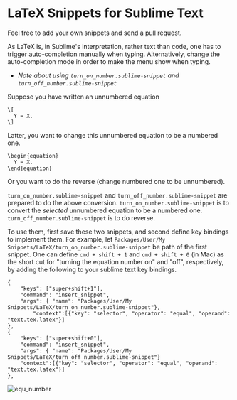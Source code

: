 LaTeX Snippets for Sublime Text
===============================

Feel free to add your own snippets and send a pull request.

As LaTeX is, in Sublime's interpretation, rather text than code, one has to trigger auto-completion manually when typing. Alternatively, change the auto-completion mode in order to make the menu show when typing.

* _Note about using `turn_on_number.sublime-snippet` and `turn_off_number.sublime-snippet`_

Suppose you have written an unnumbered equation
```
\[
  Y = X.
\]
 ```
Latter, you want to change this unnumbered equation to be a numbered one.
```
\begin{equation}
  Y = X.
\end{equation}
 ```
Or you want to do the reverse (change numbered one to be unnumbered).

`turn_on_number.sublime-snippet` and `turn_off_number.sublime-snippet` are prepared to do the above conversion. `turn_on_number.sublime-snippet` is to convert the _selected_ unnumbered equation to be a numbered one. `turn_off_number.sublime-snippet` is to do reverse.

To use them, first save these two snippets, and second define key bindings to implement them. For example, let `Packages/User/My Snippets/LaTeX/turn_on_number.sublime-snippet` be path of the first snippet. One can define `cmd + shift + 1` and `cmd + shift + 0` (in Mac) as the short cut for "turning the equation number on" and "off", respectively, by adding the following to your sublime text key bindings.

```
{
    "keys": ["super+shift+1"],
    "command": "insert_snippet", 
    "args": { "name": "Packages/User/My Snippets/LaTeX/turn_on_number.sublime-snippet"},
		"context":[{"key": "selector", "operator": "equal", "operand": "text.tex.latex"}]
},
{
    "keys": ["super+shift+0"],
    "command": "insert_snippet", 
    "args": { "name": "Packages/User/My Snippets/LaTeX/turn_off_number.sublime-snippet"}
    "context":[{"key": "selector", "operator": "equal", "operand": "text.tex.latex"}]
},
```

![equ_number](switching_equation_number.gif)
